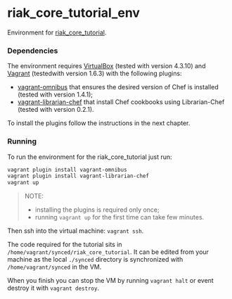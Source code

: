 riak_core_tutorial_env
=============

Environment for [riak_core_tutorial](https://github.com/mentels/riak_core_tutorial).

### Dependencies ###

The environment requires [VirtualBox](https://www.virtualbox.org/)
(tested with version 4.3.10) and [Vagrant](https://www.vagrantup.com/)
(testedwith version 1.6.3) with the following plugins:
* [vagrant-omnibus](https://github.com/schisamo/vagrant-omnibus) that
  ensures the desired version of Chef is installed (tested with version
  1.4.1);
* [vagrant-librarian-chef](https://github.com/jimmycuadra/vagrant-librarian-chef)
  that install Chef cookbooks using Librarian-Chef (tested with version
  0.2.1).

To install the plugins follow the instructions in the next chapter.

### Running ###

To run the environment for the riak_core_tutorial just run:

```bash
vagrant plugin install vagrant-omnibus
vagrant plugin install vagrant-librarian-chef
vagrant up
```

> NOTE:
> * installing the plugins is required only once;
> * running `vagrant up` for the first time can take few minutes.

Then ssh into the virtual machine: `vagrant ssh`.

The code required for the tutorial sits in
`/home/vagrant/synced/riak_core_tutorial`. It can be edited from your
machine as the local `./synced` directory is synchronized with
`/home/vagrant/synced` in the VM.

When you finish you can stop the VM by running `vagrant halt` or event
destroy it with `vagrant destroy`. 

